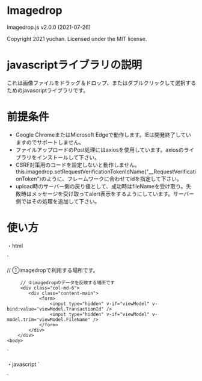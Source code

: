 # Imagedrop

Imagedrop.js  v2.0.0 (2021-07-26)

Copyright 2021 yuchan. Licensed under the MIT license.

# javascriptライブラリの説明

これは画像ファイルをドラッグ＆ドロップ、またはダブルクリックして選択するためのjavascriptライブラリです。

# 前提条件

* Google ChromeまたはMicrosoft Edgeで動作します。IEは開発終了していますのでサポートしません。
* ファイルアップロードのPost処理にはaxiosを使用しています。axiosのライブラリをインストールして下さい。
* CSRF対策用のコードを設定しないと動作しません。this.imagedrop.setRequestVerificationTokenIdName("__RequestVerificationToken")のように、フレームワークに合わせてidを指定して下さい。
* upload時のサーバー側の戻り値として、成功時はfileNameを受け取り。失敗時はメッセージを受け取ってalert表示をするようにしています。サーバー側ではその処理を追加して下さい。

# 使い方

・html

`
<html>
    <body>
        // ①imagedropで利用する場所です。
        <div class="col-md-6">
            <div class="content-main">
                <form id="imagedrop" class="imagedrop" enctype="multipart/form-data"></form>
                <input type="hidden" id="transactionId" />
                <input type="hidden" id="fileName" />
            </div>
         </div>

         // ②imagedropのデータを反映する場所です
         <div class="col-md-6">
            <div class="content-main">
                <form>
                    <input type="hidden" v-if="viewModel" v-bind:value="viewModel.TransactionId" />
                    <input type="hidden" v-if="viewModel" v-model.trim="viewModel.FileName" />
                </form>
            </div>
        </div>
    <body>
</html>
`
        
・javascript
`
<script>
    // 通常
    const uploadUrl = "xxx";
    const transactionId = 1;
    let fileName = "xxx";

    this.imagedrop = new Imagedrop();
    this.imagedrop.setCheckedUser(true);
    this.imagedrop.setUploadUrl(uploadUrl);
    this.imagedrop.setDirectoryPath("xxx");
    this.imagedrop.setRequestVerificationTokenIdName("__RequestVerificationToken");

    // setTransactionは必要時のみ。
    this.imagedrop.setTransactionIdPropertyName("xxx");
    this.imagedrop.setTransactionId(transactionId);
    
    // ファイル名の設定または取得
    this.imagedrop.setFileName(fileName);
    this.imagedrop.getFileName();

    // Vue.js3を使う場合
    <!--
        this.imagedrop = new Imagedrop();
        this.imagedrop.setCheckedUser(this.isCheckedUser);
        this.imagedrop.setUploadUrl(this.uploadUrl);
        this.imagedrop.setDirectoryPath("xxx");
        this.imagedrop.setRequestVerificationTokenIdName("__RequestVerificationToken");

        // setTransactionは必要時のみ。
        this.imagedrop.setTransactionIdPropertyName("xxx");
        this.imagedrop.setTransactionId(this.transactionId);
        
        // ファイル名の設定または取得
        this.imagedrop.setFileName(this.viewModel.FileName);
        this.imagedrop.getFileName();
    -->
</script>
`
